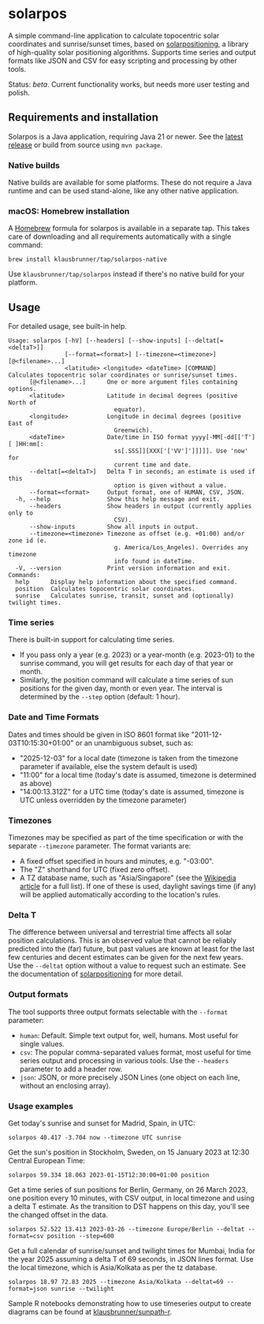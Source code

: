 # solarpos

A simple command-line application to calculate topocentric solar coordinates and sunrise/sunset times, based
on [solarpositioning](https://github.com/klausbrunner/solarpositioning), a library of high-quality solar
positioning algorithms. Supports time series and output formats like JSON and CSV for easy scripting and processing by other tools.

Status: _beta_. Current functionality works, but needs more user testing and polish.

## Requirements and installation

Solarpos is a Java application, requiring Java 21 or newer. See the [latest release](https://github.com/klausbrunner/solarpos/releases/latest) or build from source using `mvn package`.

### Native builds

Native builds are available for some platforms. These do not require a Java runtime and can be used stand-alone, like any other native application.

### macOS: Homebrew installation

A [Homebrew](https://brew.sh) formula for solarpos is available in a separate tap. This takes care of downloading and all requirements automatically with a single command:

```shell
brew install klausbrunner/tap/solarpos-native
```

Use ``klausbrunner/tap/solarpos`` instead if there's no native build for your platform.

## Usage

For detailed usage, see built-in help.

```text
Usage: solarpos [-hV] [--headers] [--show-inputs] [--deltat[=<deltaT>]]
                [--format=<format>] [--timezone=<timezone>] [@<filename>...]
                <latitude> <longitude> <dateTime> [COMMAND]
Calculates topocentric solar coordinates or sunrise/sunset times.
      [@<filename>...]      One or more argument files containing options.
      <latitude>            Latitude in decimal degrees (positive North of
                              equator).
      <longitude>           Longitude in decimal degrees (positive East of
                              Greenwich).
      <dateTime>            Date/time in ISO format yyyy[-MM[-dd[['T'][ ]HH:mm[:
                              ss[.SSS]][XXX['['VV']']]]]]. Use 'now' for
                              current time and date.
      --deltat[=<deltaT>]   Delta T in seconds; an estimate is used if this
                              option is given without a value.
      --format=<format>     Output format, one of HUMAN, CSV, JSON.
  -h, --help                Show this help message and exit.
      --headers             Show headers in output (currently applies only to
                              CSV).
      --show-inputs         Show all inputs in output.
      --timezone=<timezone> Timezone as offset (e.g. +01:00) and/or zone id (e.
                              g. America/Los_Angeles). Overrides any timezone
                              info found in dateTime.
  -V, --version             Print version information and exit.
Commands:
  help      Display help information about the specified command.
  position  Calculates topocentric solar coordinates.
  sunrise   Calculates sunrise, transit, sunset and (optionally) twilight times.
```

### Time series

There is built-in support for calculating time series.

* If you pass only a year (e.g. 2023) or a year-month (e.g. 2023-01) to the sunrise command, you will get results for
  each day of that year or month.
* Similarly, the position command will calculate a time series of sun positions for the given day, month or even year.
  The interval is determined by the `--step` option (default: 1 hour).

### Date and Time Formats

Dates and times should be given in ISO 8601 format like "2011-12-03T10:15:30+01:00" or an unambiguous subset, such as:

* "2025-12-03" for a local date (timezone is taken from the timezone parameter if available, else the system default is used)
* "11:00" for a local time (today's date is assumed, timezone is determined as above)
* "14:00:13.312Z" for a UTC time (today's date is assumed, timezone is UTC unless overridden by the timezone parameter)

### Timezones

Timezones may be specified as part of the time specification or with the separate `--timezone` parameter. The format variants are:

* A fixed offset specified in hours and minutes, e.g. "-03:00".
* The "Z" shorthand for UTC (fixed zero offset).
* A TZ database name, such as "Asia/Singapore" (see the [Wikipedia article](https://en.wikipedia.org/wiki/List_of_tz_database_time_zones) for a full list). If one of these is used, daylight savings time (if any) will be applied automatically according to the location's rules.

### Delta T

The difference between universal and terrestrial time affects all solar position calculations. This is an observed value that cannot be reliably predicted into the (far) future, but past values are known at least for the last few centuries and decent estimates can be given for the next few years. Use the `--deltat` option without a value to request such an estimate. See the documentation of [solarpositioning](https://github.com/klausbrunner/solarpositioning) for more detail.

### Output formats

The tool supports three output formats selectable with the `--format` parameter:

* `human`: Default. Simple text output for, well, humans. Most useful for single values.
* `csv`: The popular comma-separated values format, most useful for time series output and processing in various tools. Use the `--headers` parameter to add a header row.
* `json`: JSON, or more precisely JSON Lines (one object on each line, without an enclosing array).

### Usage examples

Get today's sunrise and sunset for Madrid, Spain, in UTC:

```shell
solarpos 40.417 -3.704 now --timezone UTC sunrise
```

Get the sun's position in Stockholm, Sweden, on 15 January 2023 at 12:30 Central European Time:

```shell
solarpos 59.334 18.063 2023-01-15T12:30:00+01:00 position 
```

Get a time series of sun positions for Berlin, Germany, on 26 March 2023, one position every 10 minutes, with CSV
output, in local timezone and using a delta T estimate. As the transition to DST happens on this day, you'll see the changed offset in the data.

```shell
solarpos 52.522 13.413 2023-03-26 --timezone Europe/Berlin --deltat --format=csv position --step=600
```

Get a full calendar of sunrise/sunset and twilight times for Mumbai, India for the year 2025 assuming a delta T of 69 seconds, in JSON lines format. Use the local timezone, which is Asia/Kolkata as per the tz database.

```shell
solarpos 18.97 72.83 2025 --timezone Asia/Kolkata --deltat=69 --format=json sunrise --twilight
```

Sample R notebooks demonstrating how to use timeseries output to create diagrams can be found at [klausbrunner/sunpath-r](https://github.com/klausbrunner/sunpath-r/blob/main/sunpath.md).
